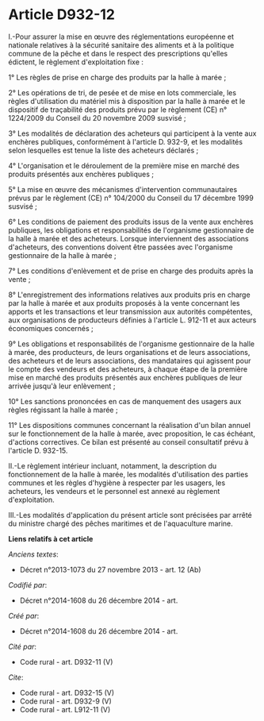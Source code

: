 # Article D932-12

I.-Pour assurer la mise en œuvre des réglementations européenne et nationale relatives à la sécurité sanitaire des aliments
et à la politique commune de la pêche et dans le respect des prescriptions qu'elles édictent, le règlement d'exploitation
fixe : 

1° Les règles de prise en charge des produits par la halle à marée ; 

2° Les opérations de tri, de pesée et de mise en lots commerciale, les règles d'utilisation du matériel mis à disposition par
la halle à marée et le dispositif de traçabilité des produits prévu par le règlement (CE) n° 1224/2009 du Conseil du 20
novembre 2009 susvisé ; 

3° Les modalités de déclaration des acheteurs qui participent à la vente aux enchères publiques, conformément à l'article D.
932-9, et les modalités selon lesquelles est tenue la liste des acheteurs déclarés ; 

4° L'organisation et le déroulement de la première mise en marché des produits présentés aux enchères publiques ; 

5° La mise en œuvre des mécanismes d'intervention communautaires prévus par le règlement (CE) n° 104/2000 du Conseil du 17
décembre 1999 susvisé ; 

6° Les conditions de paiement des produits issus de la vente aux enchères publiques, les obligations et responsabilités de
l'organisme gestionnaire de la halle à marée et des acheteurs. Lorsque interviennent des associations d'acheteurs, des
conventions doivent être passées avec l'organisme gestionnaire de la halle à marée ; 

7° Les conditions d'enlèvement et de prise en charge des produits après la vente ; 

8° L'enregistrement des informations relatives aux produits pris en charge par la halle à marée et aux produits proposés à la
vente concernant les apports et les transactions et leur transmission aux autorités compétentes, aux organisations de
producteurs définies à l'article L. 912-11 et aux acteurs économiques concernés ; 

9° Les obligations et responsabilités de l'organisme gestionnaire de la halle à marée, des producteurs, de leurs
organisations et de leurs associations, des acheteurs et de leurs associations, des mandataires qui agissent pour le compte
des vendeurs et des acheteurs, à chaque étape de la première mise en marché des produits présentés aux enchères publiques de
leur arrivée jusqu'à leur enlèvement ; 

10° Les sanctions prononcées en cas de manquement des usagers aux règles régissant la halle à marée ; 

11° Les dispositions communes concernant la réalisation d'un bilan annuel sur le fonctionnement de la halle à marée, avec
proposition, le cas échéant, d'actions correctives. Ce bilan est présenté au conseil consultatif prévu à l'article D.
932-15. 

II.-Le règlement intérieur incluant, notamment, la description du fonctionnement de la halle à marée, les modalités
d'utilisation des parties communes et les règles d'hygiène à respecter par les usagers, les acheteurs, les vendeurs et le
personnel est annexé au règlement d'exploitation. 

III.-Les modalités d'application du présent article sont précisées par arrêté du ministre chargé des pêches maritimes et de
l'aquaculture marine.

**Liens relatifs à cet article**

_Anciens textes_:

  - Décret n°2013-1073 du 27 novembre 2013 - art. 12 (Ab)

_Codifié par_:

  - Décret n°2014-1608 du 26 décembre 2014 - art.

_Créé par_:

  - Décret n°2014-1608 du 26 décembre 2014 - art.

_Cité par_:

  - Code rural - art. D932-11 (V)

_Cite_:

  - Code rural - art. D932-15 (V)
  - Code rural - art. D932-9 (V)
  - Code rural - art. L912-11 (V)
